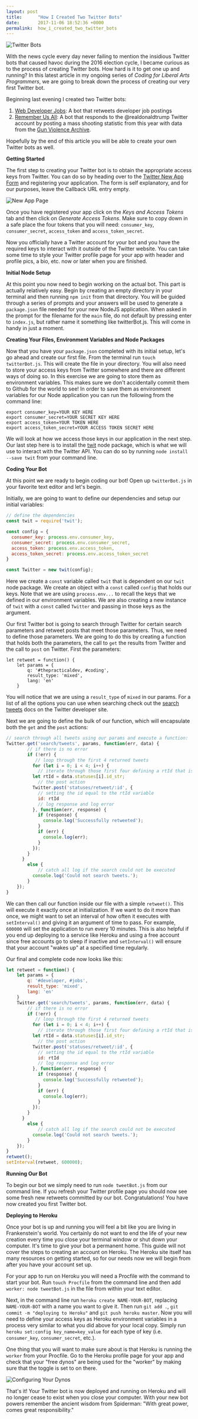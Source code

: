 ```yaml
---
layout: post
title:      "How I Created Two Twitter Bots"
date:       2017-11-06 18:52:36 +0000
permalink:  how_i_created_two_twitter_bots
---
```



![Twitter Bots](https://thepracticaldev.s3.amazonaws.com/i/sfqaog9tsql968kb8nwk.png)

With the news cycle every day never failing to mention the insidious Twitter bots that caused havoc during the 2016 election cycle, I became curious as to the process of creating Twitter bots. How hard is it to get one up and running? In this latest article in my ongoing series of *Coding for Liberal Arts Programmers*, we are going to break down the process of creating our very first Twitter bot. 

Beginning last evening I created two Twitter bots: 

1. [Web Developer Jobs](https://twitter.com/WebDevJobsNow): A bot that retweets developer job postings
2. [Remember Us All](https://twitter.com/RememberUsAll): A bot that responds to the @realdonaldtrump Twitter account by posting a mass shooting statistic from this year with data from the [Gun Violence Archive](http://www.gunviolencearchive.org/). 

Hopefully by the end of this article you will be able to create your own Twitter bots as well.

**Getting Started**

The first step to creating your Twitter bot is to obtain the appropriate access keys from Twitter. You can do so by heading over to the [Twitter New App Form](https://apps.twitter.com/app/new) and registering your application. The form is self explanatory, and for our purposes, leave the Callback URL entry empty. 

![New App Page](https://i.imgur.com/V5xQcqN.png)

Once you have registered your app click on the *Keys and Access Tokens* tab and then click on *Generate Access Tokens*. Make sure to copy down in a safe place the four tokens that you will need: `consumer_key`, `consumer_secret`, `access_token` and `access_token_secret`. 

Now you officially have a Twitter account for your bot and you have the required keys to interact with it outside of the Twitter website. You can take some time to style your Twitter profile page for your app with header and profile pics, a bio, etc. now or later when you are finished. 

**Initial Node Setup**

At this point you now need to begin working on the actual bot. This part is actually relatively easy. Begin by creating an empty directory in your terminal and then running `npm init` from that directory. You will be guided through a series of prompts and your answers will be used to generate a `package.json` file needed for your new NodeJS application. When asked in the prompt for the filename for the `main` file, do not default by pressing enter to `index.js`, but rather name it something like twitterBot.js. This will come in handy in just a moment.

**Creating Your Files, Environment Variables and Node Packages**

Now that you have your `package.json` completed with its initial setup, let's go ahead and create our first file. From the terminal run `touch twitterBot.js`. This will create the file in your directory. You will also need to store your access keys from Twitter somewhere and there are different ways of doing so. In this exercise we are going to store them as environment variables. This makes sure we don't accidentally commit them to Github for the world to see! In order to save them as environment variables for our Node application you can run the following from the command line:

```
export consumer_key=YOUR KEY HERE
export consumer_secret=YOUR SECRET KEY HERE
export access_token=YOUR TOKEN HERE
export access_token_secret=YOUR ACCESS TOKEN SECRET HERE
```

We will look at how we access those keys in our application in the next step. Our last step here is to install the [twit](https://www.npmjs.com/package/twit) node package, which is what we will use to interact with the Twitter API. You can do so by running `node install --save twit` from your command line.

**Coding Your Bot**

At this point we are ready to begin coding our bot! Open up `twitterBot.js` in your favorite text editor and let's begin.

Initially, we are going to want to define our dependencies and setup our initial variables:

```javascript
// define the dependencies
const twit = require('twit');

const config = {
  consumer_key: process.env.consumer_key,
  consumer_secret: process.env.consumer_secret,
  access_token: process.env.access_token,
  access_token_secret: process.env.access_token_secret
}

const Twitter = new twit(config);
```

Here we create a `const` variable called `twit` that is dependent on our `twit` node package. We create an object with a `const` called `config` that holds our keys. Note that we are using `process.env...` to recall the keys that we defined in our environment variables. We are also creating a new instance of `twit` with a `const` called `Twitter` and passing in those keys as the argument. 

Our first Twitter bot is going to search through Twitter for certain search parameters and retweet posts that meet those parameters. Thus, we need to define those parameters. We are going to do this by creating a function that holds both the parameters, the call to `get` the results from Twitter and the call to `post` on Twitter. First the parameters:

```javascrip
let retweet = function() {
    let params = {
        q: '#thepracticaldev, #coding',
        result_type: 'mixed',
        lang: 'en'
    }
```

You will notice that we are using a `result_type` of `mixed` in our params. For a list of all the options you can use when searching check out the [search tweets](https://developer.twitter.com/en/docs/tweets/search/api-reference/get-search-tweets) docs on the Twitter developer site. 

Next we are going to define the bulk of our function, which will encapsulate both the `get` and the `post` actions:

```javascript
// search through all tweets using our params and execute a function:
Twitter.get('search/tweets', params, function(err, data) {
        // if there is no error
        if (!err) {
           // loop through the first 4 returned tweets
          for (let i = 0; i < 4; i++) {
            // iterate through those first four defining a rtId that is equal to the value of each of those tweets' ids
          let rtId = data.statuses[i].id_str;
            // the post action
          Twitter.post('statuses/retweet/:id', {
            // setting the id equal to the rtId variable
            id: rtId
            // log response and log error
          }, function(err, response) {
            if (response) {
              console.log('Successfully retweeted');
            }
            if (err) {
              console.log(err);
            }
          });
        }
      }
        else {
            // catch all log if the search could not be executed
          console.log('Could not search tweets.');
        }
    });
}
```

We can then call our function inside our file with a simple `retweet()`. This will execute it exactly once at initialization. If we want to do it more than once, we might want to set an interval of how often it executes with `setInterval()` and giving it an argument of time to pass. For example, `600000` will set the application to run every 10 minutes. This is also helpful if you end up deploying to a service like Heroku and using a free account since free accounts go to sleep if inactive and `setInterval()` will ensure that your account "wakes up" at a specified time regularly. 

Our final and complete code now looks like this:

```javascript
let retweet = function() {
    let params = {
        q: '#developer, #jobs',
        result_type: 'mixed',
        lang: 'en'
    }
    Twitter.get('search/tweets', params, function(err, data) {
        // if there is no error
        if (!err) {
           // loop through the first 4 returned tweets
          for (let i = 0; i < 4; i++) {
            // iterate through those first four defining a rtId that is equal to the value of each of those tweets' ids
          let rtId = data.statuses[i].id_str;
            // the post action
          Twitter.post('statuses/retweet/:id', {
            // setting the id equal to the rtId variable
            id: rtId
            // log response and log error
          }, function(err, response) {
            if (response) {
              console.log('Successfully retweeted');
            }
            if (err) {
              console.log(err);
            }
          });
        }
      }
        else {
            // catch all log if the search could not be executed
          console.log('Could not search tweets.');
        }
    });
}
retweet();
setInterval(retweet, 600000);
```

**Running Our Bot**

To begin our bot we simply need to run `node tweetBot.js` from our command line. If you refresh your Twitter profile page you should now see some fresh new retweets committed by our bot. Congratulations! You have now created you first Twitter bot.

**Deploying to Heroku**

Once your bot is up and running you will feel a bit like you are living in Frankenstein's world. You certainly do not want to end the life of your new creation every time you close your terminal window or shut down your computer. It's time to give your bot a permanent home. This guide will not cover the steps to creating an account on Heroku. The Heroku site itself has many resources on getting started, so for our needs now we will begin from after you have your account set up. 

For your app to run on Heroku you will need a Procfile with the command to start your bot. Run `touch Procfile` from the command line and then add `worker: node tweetBot.js` in the file from within your text editor.

Next, in the command line run `heroku create NAME-YOUR-BOT`, replacing `NAME-YOUR-BOT` with a name you want to give it. Then run `git add .`, `git commit -m "deploying to Heroku"` and `git push heroku master`. Now you will need to define your access keys as Heroku environment variables in a process very similar to what you did above for your local copy. Simply run `heroku set:config key_name=key_value` for each type of key (i.e. `consumer_key`, `consumer_secret`, etc.). 

One thing that you will want to make sure about is that Heroku is running the `worker` from your Procfile. Go to the Heroku profile page for your app and check that your "free dynos" are being used for the "worker" by making sure that the toggle is set to on there. 

![Configuring Your Dynos](https://i.imgur.com/ZsviuLV.png)

That's it! Your Twitter bot is now deployed and running on Heroku and will no longer cease to exist when you close your computer. With your new bot powers remember the ancient wisdom from Spiderman: "With great power, comes great responsibility." 
